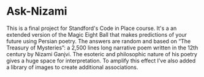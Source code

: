 # Ask-Nizami
This is a final project for Standford's Code in Place course. 
It's a an extended version of the Magic Eight Ball 
that makes predictions of your future using Persian poetry. 
The answers are random and based on “The Treasury of Mysteries”: 
a 2,500 lines long narrative poem written in the 12th century by Nizami Ganjvi. 
The esoteric and philosophic nature of his poetry gives a huge space for interpretation. 
To amplify this effect I’ve also added a library of images to create additional associations.
